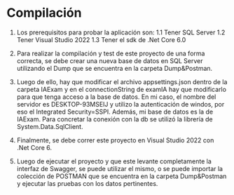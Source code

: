 # Compilación

1. Los prerequisitos para probar la aplicación son:
   1.1 Tener SQL Server
   1.2 Tener Visual Studio 2022
   1.3 Tener el sdk de .Net Core 6.0

2. Para realizar la compilación y test de este proyecto de una forma correcta, se debe crear una nueva base de datos en SQL Server utilizando el Dump que se encuentra en la carpeta Dump&Postman.

3. Luego de ello, hay que modificar el archivo appsettings.json dentro de la carpeta IAExam y en el connectionString de examIA hay que modificarlo para que tenga acceso a la base de datos. En mi caso, el nombre del servidor es DESKTOP-93MSEIJ y utilizo la autenticación de windos, por eso el Integrated Security=SSPI. Además, mi base de datos es la de IAExam. Para concretar la conexión con la db se utilizó la librería de System.Data.SqlClient.

4. Finalmente, se debe correr este proyecto en Visual Studio 2022 con .Net Core 6.

5. Luego de ejecutar el proyecto y que este levante completamente la interfaz de Swagger, se puede utilizar el mismo, o se puede importar la colección de POSTMAN que se encuentra en la carpeta Dump&Postman y ejecutar las pruebas con los datos pertinentes.
